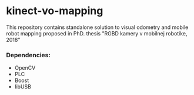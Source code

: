 # kinect-vo-mapping

This repository contains standalone solution to visual odometry and mobile robot mapping proposed in PhD. thesis "RGBD kamery v mobilnej robotike, 2018"

### Dependencies:
- OpenCV
- PLC
- Boost
- libUSB


